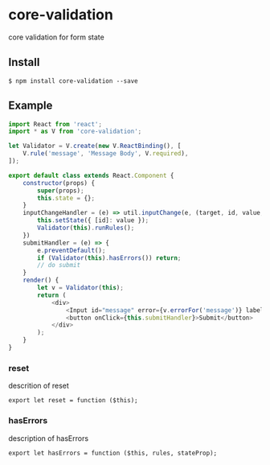 # core-validation
core validation for form state

## Install

```
$ npm install core-validation --save
```


## Example

```javascript
import React from 'react';
import * as V from 'core-validation';

let Validator = V.create(new V.ReactBinding(), [
    V.rule('message', 'Message Body', V.required),
]);

export default class extends React.Component {
    constructor(props) {
        super(props);
        this.state = {};
    }
    inputChangeHandler = (e) => util.inputChange(e, (target, id, value, valueFile) => {
        this.setState({ [id]: value });
        Validator(this).runRules();
    })
    submitHandler = (e) => {
        e.preventDefault();
        if (Validator(this).hasErrors()) return;
        // do submit
    }
    render() {
        let v = Validator(this);
        return (
            <div>
                <Input id="message" error={v.errorFor('message')} label={v.labelFor('message')} onBlur={v.onBlurFor('message')} value={this.state.message} onChange={this.inputChangeHandler} />
                <button onClick={this.submitHandler}>Submit</button>
            </div>
        );
    }
}
```




### reset
descrition of reset

`export let reset = function ($this);`

### hasErrors
description of hasErrors

`export let hasErrors = function ($this, rules, stateProp);`

